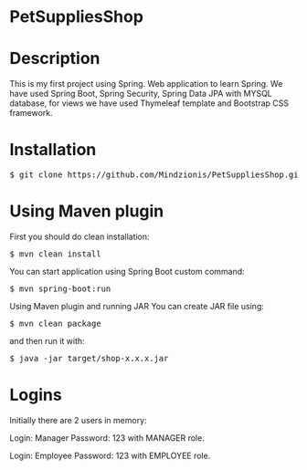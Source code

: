# PetSuppliesShop
# Description
This is my first project using Spring. Web application to learn Spring. We have used Spring Boot, Spring Security, Spring Data JPA with MYSQL database, for views we have used Thymeleaf template and Bootstrap CSS framework.
# Installation
<pre>$ git clone https://github.com/Mindzionis/PetSuppliesShop.git</pre>
# Using Maven plugin
First you should do clean installation:
<pre>$ mvn clean install</pre>
You can start application using Spring Boot custom command:
<pre>$ mvn spring-boot:run</pre>
Using Maven plugin and running JAR
You can create JAR file using:
<pre>$ mvn clean package</pre>
and then run it with:
<pre>$ java -jar target/shop-x.x.x.jar</pre>
# Logins
Initially there are 2 users in memory:

Login: Manager Password: 123 with MANAGER role.

Login: Employee Password: 123 with EMPLOYEE role.
